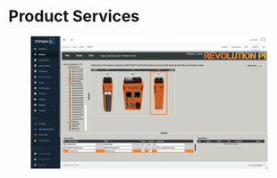 # Product Services

<figure><img src="../.gitbook/assets/image (288).png" alt=""><figcaption></figcaption></figure>

